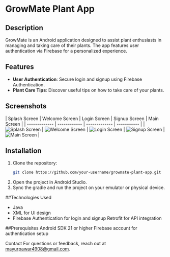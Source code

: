 # GrowMate Plant App

## Description
GrowMate is an Android application designed to assist plant enthusiasts in managing and taking care of their plants. The app features user authentication via Firebase for a personalized experience.

## Features
- **User Authentication**: Secure login and signup using Firebase Authentication.
- **Plant Care Tips**: Discover useful tips on how to take care of your plants.


## Screenshots

| Splash Screen |  Welcome Screen | Login Screen | Signup Screen | Main Screen |
| ------------- | ------------ | ------------- | ----------- |
| ![Splash Screen](https://github.com/mayurpawar17/GrowMate-plant-app/blob/main/java_app/GrowMate%20app%20Screenshots/SplashScreen.png) | ![Welcome Screen](https://github.com/mayurpawar17/GrowMate-plant-app/blob/main/java_app/GrowMate%20app%20Screenshots/WelcomScreen.png) | ![Login Screen](https://github.com/mayurpawar17/GrowMate-plant-app/blob/main/java_app/GrowMate%20app%20Screenshots/LoginScreen.png) | ![Signup Screen](https://github.com/mayurpawar17/GrowMate-plant-app/blob/main/java_app/GrowMate%20app%20Screenshots/SignUp.png) | ![Main Screen](https://github.com/mayurpawar17/GrowMate-plant-app/blob/main/java_app/GrowMate%20app%20Screenshots/Main%20Screen.png) |
## Installation
1. Clone the repository:
   ```bash
   git clone https://github.com/your-username/growmate-plant-app.git
2. Open the project in Android Studio.
3. Sync the gradle and run the project on your emulator or physical device.

##Technologies Used
- Java
- XML for UI design
- Firebase Authentication for login and signup
Retrofit for API integration

##Prerequisites
Android SDK 21 or higher
Firebase account for authentication setup


Contact
For questions or feedback, reach out at mayurpawar4908@gmail.com.
